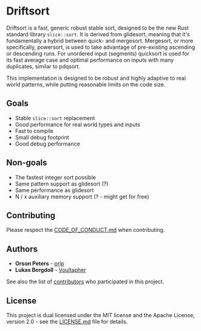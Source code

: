 # Driftsort

Driftsort is a fast, generic robust stable sort, designed to be the new Rust
standard library `slice::sort`. It is derived from glidesort, meaning that it's
fundamentally a hybrid between quick- and mergesort. Mergesort, or more
specifically, powersort, is used to take advantage of pre-existing ascending or
descending runs. For unordered input (segments) quicksort is used for its fast
average case and optimal performance on inputs with many duplicates, similar to
pdqsort.

This implementation is designed to be robust and highly adaptive to real world
patterns, while putting reasonable limits on the code size.

## Goals

- Stable `slice::sort` replacement
- Good performance for real world types and inputs
- Fast to compile
- Small debug footprint
- Good debug performance

## Non-goals

- The fastest integer sort possible
- Same pattern support as glidesort (?)
- Same performance as glidesort
- N / x auxiliary memory support (? - might get for free)

## Contributing

Please respect the [CODE_OF_CONDUCT.md](CODE_OF_CONDUCT.md) when contributing.

## Authors

* **Orson Peters** - [orlp](https://github.com/orlp)
* **Lukas Bergdoll** - [Voultapher](https://github.com/Voultapher)

See also the list of [contributors](https://github.com/Voultapher/driftsort/contributors)
who participated in this project.

## License

This project is dual licensed under the MIT license and the Apache License,
version 2.0 - see the [LICENSE.md](LICENSE.md) file for details.
